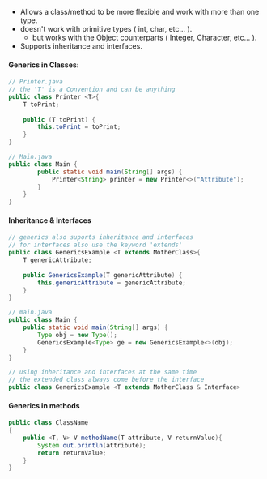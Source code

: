 - Allows a class/method to be more flexible and work with more than one type.
-  doesn't work with primitive types ( int, char, etc... ).
	-  but works with the Object counterparts ( Integer, Character, etc... ).
-  Supports inheritance and interfaces.

#### Generics in Classes:
```java
// Printer.java
// the 'T' is a Convention and can be anything
public class Printer <T>{  
	T toPrint; 
	  
	public (T toPrint) {  
		this.toPrint = toPrint;  
	}
}

// Main.java
public class Main {  
		public static void main(String[] args) {  
			Printer<String> printer = new Printer<>("Attribute");
		}
	} 
}
````

#### Inheritance & Interfaces
```java
// generics also suports inheritance and interfaces 
// for interfaces also use the keyword 'extends'
public class GenericsExample <T extends MotherClass>{  
	T genericAttribute;  
	  
	public GenericsExample(T genericAttribute) {  
		this.genericAttribute = genericAttribute;  
	}
}

// main.java
public class Main {  
	public static void main(String[] args) {   
		Type obj = new Type();
		GenericsExample<Type> ge = new GenericsExample<>(obj);  
	}
}  

// using inheritance and interfaces at the same time
// the extended class always come before the interface
public class GenericsExample <T extends MotherClass & Interface> 

```

#### Generics in methods
```java
public class ClassName
{
	public <T, V> V methodName(T attribute, V returnValue){
		System.out.println(attribute);
		return returnValue;
	}
}
```